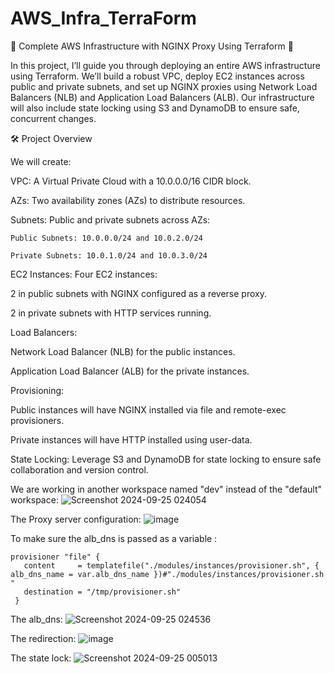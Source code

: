 # AWS_Infra_TerraForm
🚀 Complete AWS Infrastructure with NGINX Proxy Using Terraform 🚀

In this project, I’ll guide you through deploying an entire AWS infrastructure using Terraform. We’ll build a robust VPC, deploy EC2 instances across public and private subnets, and set up NGINX proxies using Network Load Balancers (NLB) and Application Load Balancers (ALB). Our infrastructure will also include state locking using S3 and DynamoDB to ensure safe, concurrent changes.

🛠️ Project Overview

We will create:

 VPC: A Virtual Private Cloud with a 10.0.0.0/16 CIDR block.
 
 AZs: Two availability zones (AZs) to distribute resources.
 
 Subnets: Public and private subnets across AZs:

    Public Subnets: 10.0.0.0/24 and 10.0.2.0/24
   
    Private Subnets: 10.0.1.0/24 and 10.0.3.0/24
        
 EC2 Instances: Four EC2 instances:
 
   2 in public subnets with NGINX configured as a reverse proxy.
   
   2 in private subnets with HTTP services running.
       
 Load Balancers:
 
   Network Load Balancer (NLB) for the public instances.
   
   Application Load Balancer (ALB) for the private instances.
        
 Provisioning:
 
   Public instances will have NGINX installed via file and remote-exec provisioners.
   
   Private instances will have HTTP installed using user-data.
        
 State Locking: Leverage S3 and DynamoDB for state locking to ensure safe collaboration and version control.

We are working in another workspace named "dev" instead of the "default" workspace:
![Screenshot 2024-09-25 024054](https://github.com/user-attachments/assets/70ea988a-135f-464d-9f79-d0e2e5ee304f)

The Proxy server configuration:
![image](https://github.com/user-attachments/assets/c7ef6058-6959-4477-987d-74419fd4273b)

To make sure the alb_dns is passed as a variable :
 ```
provisioner "file" {
    content     = templatefile("./modules/instances/provisioner.sh", { alb_dns_name = var.alb_dns_name })#"./modules/instances/provisioner.sh "
    destination = "/tmp/provisioner.sh"
  }
```
The alb_dns:
![Screenshot 2024-09-25 024536](https://github.com/user-attachments/assets/896176a4-64c1-4b68-b919-81784129bfb1)

The redirection:
![image](https://github.com/user-attachments/assets/ad011146-be40-4535-b211-c978e7381e11)

The state lock:
![Screenshot 2024-09-25 005013](https://github.com/user-attachments/assets/084389ea-60fc-4374-9417-7725d6c0e913)




